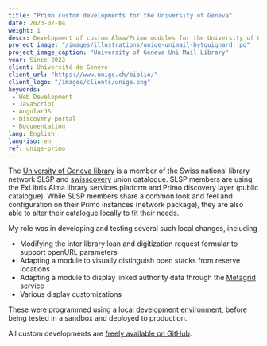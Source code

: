 ```yaml
---
title: "Primo custom developments for the University of Geneva"
date: 2023-07-04
weight: 1
descr: Development of custom Alma/Primo modules for the University of Geneva library catalogue.
project_image: "/images/illustrations/unige-unimail-bytguignard.jpg"
project_image_caption: "University of Geneva Uni Mail Library"
year: Since 2023
client: Université de Genève
client_url: "https://www.unige.ch/biblio/"
client_logo: "/images/clients/unige.png"
keywords: 
 - Web Development
 - JavaScript
 - AngularJS
 - Discovery portal
 - Documentation
lang: English
lang-iso: en
ref: unige-primo
---
```


The [University of Geneva library](https://www.unige.ch/biblio/en) is a member of the Swiss national library network SLSP
and [swisscovery](https://swisscovery.slsp.ch) union catalogue. SLSP members are using the ExLibris Alma library services platform
and Primo discovery layer (public catalogue). While SLSP members share a common look and feel and configuration on their
Primo instances (network package), they are also able to alter their catalogue locally to fit their needs.

My role was in developing and testing several such local changes, including

* Modifying the inter library loan and digitization request formular to support openURL parameters
* Adapting a module to visually distinguish open stacks from reserve locations
* Adapting a module to display linked authority data through the [Metagrid](https://metagrid.ch) service
* Various display customizations

These were programmed using [a local development environment](https://github.com/ExLibrisGroup/primo-explore-devenv),
before being tested in a sandbox and deployed to production.

All custom developments are [freely available on GitHub](https://github.com/dis-unige/swisscovery-vu3).